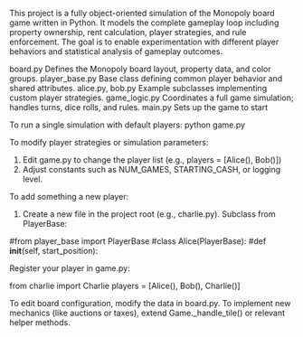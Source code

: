 This project is a fully object-oriented simulation of the Monopoly board game written in Python.
It models the complete gameplay loop including property ownership, rent calculation, player strategies, and rule enforcement.
The goal is to enable experimentation with different player behaviors and statistical analysis of gameplay outcomes.

board.py	              Defines the Monopoly board layout, property data, and color groups.
player_base.py	        Base class defining common player behavior and shared attributes.
alice.py, bob.py	      Example subclasses implementing custom player strategies.
game_logic.py	          Coordinates a full game simulation; handles turns, dice rolls, and rules.
main.py                 Sets up the game to start

To run a single simulation with default players: python game.py

To modify player strategies or simulation parameters:
  1.  Edit game.py to change the player list (e.g., players = [Alice(), Bob()])
  2.  Adjust constants such as NUM_GAMES, STARTING_CASH, or logging level.


To add something a new player:
1.  Create a new file in the project root (e.g., charlie.py).
Subclass from PlayerBase:

#from player_base import PlayerBase
#class Alice(PlayerBase):
    #def __init__(self, start_position):


Register your player in game.py:

from charlie import Charlie
players = [Alice(), Bob(), Charlie()]

To edit board configuration, modify the data in board.py.
To implement new mechanics (like auctions or taxes), extend Game._handle_tile() or relevant helper methods.
